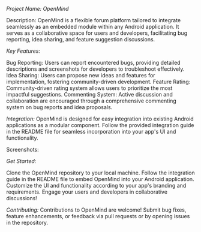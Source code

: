 
*Project Name: OpenMind*

Description:
OpenMind is a flexible forum platform tailored to integrate seamlessly as an embedded module within any Android application. It serves as a collaborative space for users and developers, facilitating bug reporting, idea sharing, and feature suggestion discussions.

*Key Features:*

Bug Reporting: Users can report encountered bugs, providing detailed descriptions and screenshots for developers to troubleshoot effectively.
Idea Sharing: Users can propose new ideas and features for implementation, fostering community-driven development.
Feature Rating: Community-driven rating system allows users to prioritize the most impactful suggestions.
Commenting System: Active discussion and collaboration are encouraged through a comprehensive commenting system on bug reports and idea proposals.

*Integration:*
OpenMind is designed for easy integration into existing Android applications as a modular component. Follow the provided integration guide in the README file for seamless incorporation into your app's UI and functionality.

Screenshots:




*Get Started:*

Clone the OpenMind repository to your local machine.
Follow the integration guide in the README file to embed OpenMind into your Android application.
Customize the UI and functionality according to your app's branding and requirements.
Engage your users and developers in collaborative discussions!

*Contributing:*
Contributions to OpenMind are welcome! Submit bug fixes, feature enhancements, or feedback via pull requests or by opening issues in the repository.
